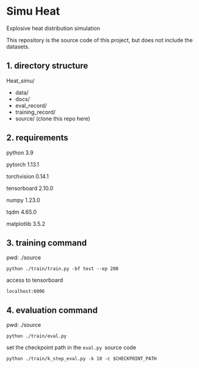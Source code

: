 # Simu Heat

Explosive heat distribution simulation

This repository is the source code of this project, but does not include the datasets.

## 1. directory structure

Heat_simu/

* data/
* docs/
* eval_record/
* training_record/
* source/ (clone this repo here)

## 2. requirements

python 3.9

pytorch 1.13.1

torchvision 0.14.1

tensorboard 2.10.0

numpy 1.23.0

tqdm 4.65.0

matplotlib 3.5.2

## 3. training command

pwd: ./source

`python ./train/train.py -bf test --ep 200` 

access to tensorboard

`localhost:6006`

## 4. evaluation command

pwd: ./source



`python ./train/eval.py`

set the checkpoint path in the `eval.py `source code



`python ./train/k_step_eval.py -k 10 -c $CHECKPOINT_PATH`
